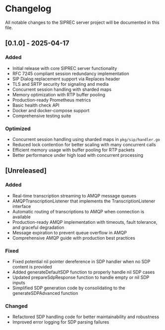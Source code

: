 # Changelog

All notable changes to the SIPREC server project will be documented in this file.

## [0.1.0] - 2025-04-17

### Added
- Initial release with core SIPREC server functionality
- RFC 7245 compliant session redundancy implementation
- SIP Dialog replacement support via Replaces header
- TLS and SRTP security for signaling and media
- Concurrent session handling with sharded maps
- Memory optimization with RTP buffer pooling
- Production-ready Prometheus metrics
- Basic health check API
- Docker and docker-compose support
- Comprehensive testing suite

### Optimized
- Concurrent session handling using sharded maps in `pkg/sip/handler.go`
- Reduced lock contention for better scaling with many concurrent calls
- Efficient memory usage with buffer pooling for RTP packets
- Better performance under high load with concurrent processing

## [Unreleased]

### Added
- Real-time transcription streaming to AMQP message queues
- AMQPTranscriptionListener that implements the TranscriptionListener interface
- Automatic routing of transcriptions to AMQP when connection is available
- Production-ready AMQP implementation with timeouts, fault tolerance, and graceful degradation
- Message expiration to prevent queue overflow in AMQP
- Comprehensive AMQP guide with production best practices

### Fixed
- Fixed potential nil pointer dereference in SDP handler when no SDP content is provided
- Added generateDefaultSDP function to properly handle nil SDP cases
- Updated prepareSdpResponse function to handle empty or nil SDP inputs
- Simplified SDP generation code by consolidating to the generateSDPAdvanced function

### Changed
- Refactored SDP handling code for better maintainability and robustness
- Improved error logging for SDP parsing failures